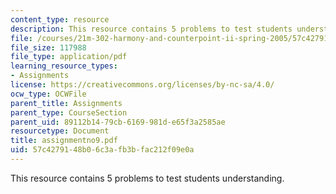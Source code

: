 ```yaml
---
content_type: resource
description: This resource contains 5 problems to test students understanding.
file: /courses/21m-302-harmony-and-counterpoint-ii-spring-2005/57c4279148b06c3afb3bfac212f09e0a_assignmentno9.pdf
file_size: 117988
file_type: application/pdf
learning_resource_types:
- Assignments
license: https://creativecommons.org/licenses/by-nc-sa/4.0/
ocw_type: OCWFile
parent_title: Assignments
parent_type: CourseSection
parent_uid: 89112b14-79cb-6169-981d-e65f3a2585ae
resourcetype: Document
title: assignmentno9.pdf
uid: 57c42791-48b0-6c3a-fb3b-fac212f09e0a
---
```

This resource contains 5 problems to test students understanding.